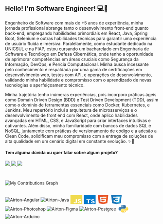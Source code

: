           
## Hello! I'm Software Engineer! 💻🤍
                                              
Engenheiro de Software com mais de +5 anos de experiência, minha jornada profissional abrange tanto o desenvolvimento front-end quanto back-end, empregando habilidades primordiais em React, Java, Spring Boot, Selenium e outras habilidades técnicas para garantir uma experiência de usuário fluida e imersiva. Paralelamente, como estudante dedicado na UNICSUL e na FIAP, estou cursando um bacharelado em Engenharia de Software e Tecnólogo em Defesa Cibernética, onde tenho a oportunidade de aprimorar competências em áreas cruciais como Segurança da Informação, DevOps, e Perícia Computacional. Minha busca incessante pelo conhecimento é respaldada por uma gama de certificações em desenvolvimento web, testes com API, e operações de desenvolvimento, validando minha habilidade e compromisso com o aprendizado de novas tecnologias e aperfeiçoamento técnico.

Minha trajetória tenho inúmeras experiências, pois incorporo práticas ágeis como Domain Driven Design (BDD) e Test Driven Development (TDD), assim como o domínio de ferramentas essenciais como Docker, Kubernetes, e Jenkins. Meu repertório inclui a arquitetura de microsserviços e o desenvolvimento de front end com React, onde aplico habilidades avançadas em HTML, CSS, e JavaScript para criar interfaces intuitivas e cativantes. Além disso, minha familiaridade com bancos de dados SQL e NoSQL, juntamente com práticas de versionamento de código e a adesão a Clean Code, solidificam meu compromisso com a entrega de soluções de alta qualidade em um cenário digital em constante evolução. ✨🚀
                                                                                                          
                                                                                                       
#### Tem alguma dúvida ou quer falar sobre algum projeto?
<p align="left">
  <a 
    href="https://www.instagram.com/ayrtonfilho_/"
    alt="Instagram"
    target="_blank"
  >
    <img 
      src="https://img.shields.io/badge/-Instagram-6610F2?style=for-the-badge&logo=Instagram&logoColor=FFFFFF&link=https://www.instagram.com/ayrtonfilho_"
    />
  </a>
  <a 
    href="https://www.linkedin.com/in/airton-filho/"
    alt="Linkedin"
    target="_blank"
  >
    <img 
      src="https://img.shields.io/badge/-Linkedin-6610F2?style=for-the-badge&logo=Linkedin&logoColor=FFFFFF&link=https://www.linkedin.com/in/airton-filho/"
    />
  </a>
  <a 
    href="mailto:ayrtonfilhodev@gmail.com"
  >
    <img 
      src="https://img.shields.io/badge/-Gmail-%23333?style=for-the-badge&logo=gmail&logoColor=white"
      target="_blank"
    >
  </a>
</p>
      
<div style="display: inline_block"><br>
  <p>
    <picture>
      <source media="(prefers-color-scheme: dark)" srcset="https://nicholasgriffintn.github.io/nicholasgriffintn/github-contribution-grid-snake-dark.svg">
      <source media="(prefers-color-scheme: light)" srcset="https://nicholasgriffintn.github.io/nicholasgriffintn/github-contribution-grid-snake.svg">
      <img alt="My Contributions Graph" src="https://nicholasgriffintn.github.io/nicholasgriffintn/github-contribution-grid-snake.svg">
    </picture>
  </p>
</div>

<div style="display: inline_block"><br>
  
  <img align="center" alt="Airton-Angular" height="30" width="40" src="https://cdn.jsdelivr.net/gh/devicons/devicon/icons/angularjs/angularjs-original.svg" />
  <img align="center" alt="Airton-Java" height="30" width="40" src="https://cdn.jsdelivr.net/gh/devicons/devicon/icons/java/java-original.svg" />
  <img align="center" alt="Airton-Js" height="30" width="40" src="https://raw.githubusercontent.com/devicons/devicon/master/icons/javascript/javascript-plain.svg">
  <img align="center" alt="Airton-Ts" height="30" width="40" src="https://raw.githubusercontent.com/devicons/devicon/master/icons/typescript/typescript-plain.svg">
  <img align="center" alt="Airton-HTML" height="30" width="40" src="https://raw.githubusercontent.com/devicons/devicon/master/icons/html5/html5-original.svg">
  <img align="center" alt="Airton-CSS" height="30" width="40" src="https://raw.githubusercontent.com/devicons/devicon/master/icons/css3/css3-original.svg">
  <img align="center" alt="Airton-Photoshop" height="30" width="40" src="https://cdn.jsdelivr.net/gh/devicons/devicon/icons/photoshop/photoshop-line.svg" />
  <img align="center" alt="Airton-Figma" height="30" width="40" src="https://cdn.jsdelivr.net/gh/devicons/devicon/icons/figma/figma-original.svg" />
  <img align="center" alt="Airton-Postgree" height="30" width="40" src="https://cdn.jsdelivr.net/gh/devicons/devicon/icons/postgresql/postgresql-original.svg" />
  <img align="center" alt="Airton-Python" height="30" width="40" src="https://raw.githubusercontent.com/devicons/devicon/master/icons/python/python-original.svg">
  <img align="center" alt="Airton-Arduino" height="30" width="40" src="https://cdn.jsdelivr.net/gh/devicons/devicon/icons/arduino/arduino-original-wordmark.svg" />
  
</div>
